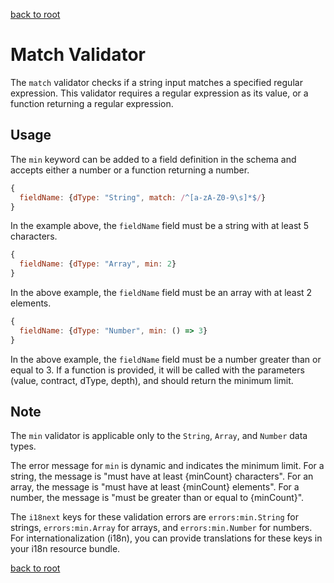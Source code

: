 [back to root](../../README.md#Documentation)

# Match Validator

The `match` validator checks if a string input matches a specified regular expression. This validator requires a regular expression as its value, or a function returning a regular expression.

## Usage

The `min` keyword can be added to a field definition in the schema and accepts either a number or a function returning a number.

```javascript
{
  fieldName: {dType: "String", match: /^[a-zA-Z0-9\s]*$/}
}
```

In the example above, the `fieldName` field must be a string with at least 5 characters.

```javascript
{
  fieldName: {dType: "Array", min: 2}
}
```

In the above example, the `fieldName` field must be an array with at least 2 elements.

```javascript
{
  fieldName: {dType: "Number", min: () => 3}
}
```

In the above example, the `fieldName` field must be a number greater than or equal to 3. If a function is provided, it will be called with the parameters (value, contract, dType, depth), and should return the minimum limit.

## Note

The `min` validator is applicable only to the `String`, `Array`, and `Number` data types.

The error message for `min` is dynamic and indicates the minimum limit. For a string, the message is "must have at least {minCount} characters". For an array, the message is "must have at least {minCount} elements". For a number, the message is "must be greater than or equal to {minCount}".

The `i18next` keys for these validation errors are `errors:min.String` for strings, `errors:min.Array` for arrays, and `errors:min.Number` for numbers. For internationalization (i18n), you can provide translations for these keys in your i18n resource bundle.

[back to root](../../README.md#Documentation)

